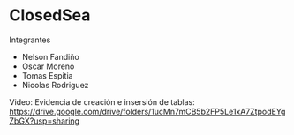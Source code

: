 # ClosedSea
Integrantes

 - Nelson Fandiño
 - Oscar Moreno 
 - Tomas Espitia
 - Nicolas Rodriguez

Video:
Evidencia de creación e insersión de tablas: https://drive.google.com/drive/folders/1ucMn7mCB5b2FP5Le1xA7ZtpodEYgZbGX?usp=sharing
